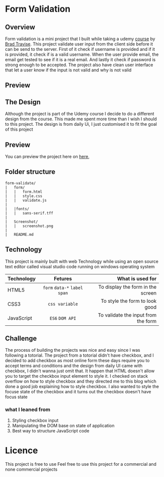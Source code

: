 # Form Validation

##  Overview
Form validation is a mini project that I built while taking a udemy [course](https://www.udemy.com/course/web-projects-with-vanilla-javascript) by [Brad Travise](https://twitter.com/traversymedia).
This project validate user input from the client side before it can be send to the server. First of it check if username is provided and if it is provided, it check if is a valid username. When the user provide email, the email get tested to see if it is a real email. And lastly it check if password is strong enough to be accepted. The project also have clean user interface that let a user know if the input is not valid and why is not valid

##  Preview 
<Screen shot>

##  The Design
Although the project is part of  the Udemy course I decide to do a different design from the course. This made me  spent more time than I wish I should to this project. The design is from daily Ui, I just customised it to fit the goal of this project


##  Preview
You can preview the project here on [here](),

##  Folder structure

```
form-validate/
|   form/
|   |   form.html
|   |   style.css
|   |   validate.js
|
|   |fonts/
|   |   sans-serif.tff
|
|   Screenshot/
|   |   screenshot.png
|   
|   README.md
```

##  Technology
This project is mainly built with web Technology while using an open source text editor called visual studio code running on windows operating system


| Technology  | Fetures                         | What is used for                      |
|-------------|:-------------------------------:|--------------------------------------:|
| HTML5       | `form` `data-*` `label` `span`  | To display the form in the screen     |
| CSS3        | `css variable`                  | To style the form to look good        |
| JavaScript  | `ES6` `DOM API`                 | To validate the input from the form   |



##  Challenge
The process of building the projects was nice and easy since I was following a totorial. The project from a totorial didn't have checkbox, and I decided to add checkbox as most online form these days require you to accept terms and conditions and the design from daily UI came with checkbox, I didn't wanna just omit that. It happen that HTML doesn't allow you to target the checkbox input element to style it. I checked on stack overflow on how to style checkbox and they directed me to this blog which done a good job explaining how to style checkbox.  I also wanted to style the focuse state of the checkbox and it turns out the checkbox doesn't have focus state

 ###    what I leaned from
  1. Styling checkbox input
  2. Manipulating the DOM base on state of application
  3. Best way to structure JavaScript code


#   Licence 

This project is free to use
Feel free to use this project for a commercial and none commercial projects
